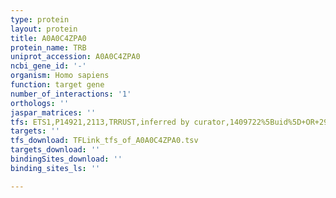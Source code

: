 ```yaml
---
type: protein
layout: protein
title: A0A0C4ZPA0
protein_name: TRB
uniprot_accession: A0A0C4ZPA0
ncbi_gene_id: '-'
organism: Homo sapiens
function: target gene
number_of_interactions: '1'
orthologs: ''
jaspar_matrices: ''
tfs: ETS1,P14921,2113,TRRUST,inferred by curator,1409722%5Buid%5D+OR+29087512%5Buid%5D,Yes
targets: ''
tfs_download: TFLink_tfs_of_A0A0C4ZPA0.tsv
targets_download: ''
bindingSites_download: ''
binding_sites_ls: ''

---
```

